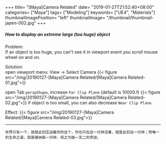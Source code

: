 +++
title= "[Maya]Camera Related"
date= "2019-01-27T21:52:40+08:00"
categories= ["Maya"]
tags= ["Modeling"]
keywords= ["UE4", "Materials"]
thumbnailImagePosition= "left"
thumbnailImage= "/thumbnail/thumbnail-japen-002.jpg"
+++

##### How to display an extreme large (too huge) object
<!--more-->
Problem:  
If an object is too huge, you can't see it in viewport event you scroll mouse wheel on and on.

Solution:  
open viewport menu: View -> Select Camera
{{< figure src="/img/20190127-[Maya]Camera Related/[Maya]Camera Related-01.jpg">}}

open Tab `perspShape`, increase `Far Clip Plane` (default is 10000.f)
{{< figure src="/img/20190127-[Maya]Camera Related/[Maya]Camera Related-02.jpg">}}
if object is too small, you can also decrease `Near Clip Plane`.

Effect:
{{< figure src="/img/20190127-[Maya]Camera Related/[Maya]Camera Related-03.jpg">}}


***
`世界只有一个，就是此刻压迫着你的这个，你也只在这一分钟活着，就是此刻这一分钟；而唯一的生命之道，就是接纳每一分钟，视之为独一无二的奇迹。`
